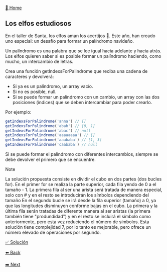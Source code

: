 [🏡 Home](https://github.com/jcuencagento/JCG-adventJS)

## Los elfos estudiosos

En el taller de Santa, los elfos aman los acertijos 🧠. Este año, han creado uno especial: un desafío para formar un palíndromo navideño.

Un palíndromo es una palabra que se lee igual hacia adelante y hacia atrás. 
Los elfos quieren saber si es posible formar un palíndromo haciendo, como mucho, un intercambio de letras.

Crea una función getIndexsForPalindrome que reciba una cadena de caracteres y devolverá:

 - Si ya es un palíndromo, un array vacío.
 - Si no es posible, null.
 - Si se puede formar un palíndromo con un cambio, un array con las dos posiciones (índices) que se deben intercambiar para poder crearlo.

Por ejemplo:

```javascript
getIndexsForPalindrome('anna') // []
getIndexsForPalindrome('abab') // [0, 1]
getIndexsForPalindrome('abac') // null
getIndexsForPalindrome('aaaaaaaa') // []
getIndexsForPalindrome('aaababa') // [1, 3]
getIndexsForPalindrome('caababa') // null
```

Si se puede formar el palíndromo con diferentes intercambios, siempre se debe devolver el primero que se encuentre.


> [!NOTE]
> La solución propuesta consiste en dividir el cubo en dos partes (dos bucles for).
> En el primer for se realiza la parte superior, cada fila yendo de 0 a el tamaño - 1. La primera fila al ser una arista
> será tratada de manera especial, solo con # y en el resto se introducirán los símbolos dependiendo del tamaño
> En el segundo bucle se irá desde la fila superior (tamaño) a 0, ya que las longitudes disminuyen conforme bajas en el cubo.
> La primera y la última fila serán tratadas de diferente manera al ser aristas (la primera también tiene "produndidad") y en el
> resto se incluirá el símbolo como anteriormente, pero esta vez reduciendo el número de símbolos.
> Esta solución tiene complejidad 7, por lo tanto es mejorable, pero ofrece un número elevado de operaciones por segundo.


[✅ Solución](https://github.com/jcuencagento/JCG-adventJS/blob/master/december_11.js)


[⬅️ Back](https://github.com/jcuencagento/JCG-adventJS/blob/master/december_10.md)


[➡️ Next](https://github.com/jcuencagento/JCG-adventJS/blob/master/december_12.md)
